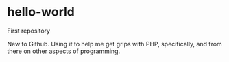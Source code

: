 # hello-world
First repository


New to Github. Using it to help me get grips with PHP, specifically, and from there on other aspects of programming. 
